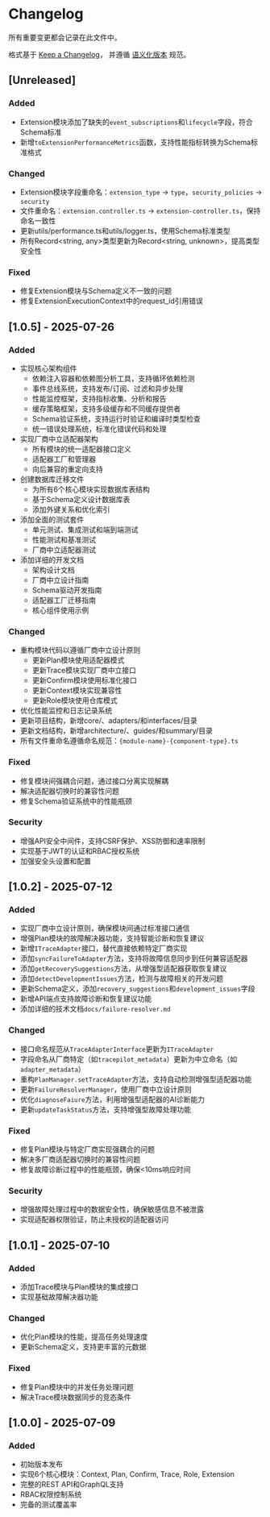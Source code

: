 # Changelog

所有重要变更都会记录在此文件中。

格式基于 [Keep a Changelog](https://keepachangelog.com/zh-CN/1.0.0/)，
并遵循 [语义化版本](https://semver.org/lang/zh-CN/) 规范。

## [Unreleased]

### Added
- Extension模块添加了缺失的`event_subscriptions`和`lifecycle`字段，符合Schema标准
- 新增`toExtensionPerformanceMetrics`函数，支持性能指标转换为Schema标准格式

### Changed
- Extension模块字段重命名：`extension_type` → `type`，`security_policies` → `security`
- 文件重命名：`extension.controller.ts` → `extension-controller.ts`，保持命名一致性
- 更新utils/performance.ts和utils/logger.ts，使用Schema标准类型
- 所有Record<string, any>类型更新为Record<string, unknown>，提高类型安全性

### Fixed
- 修复Extension模块与Schema定义不一致的问题
- 修复ExtensionExecutionContext中的request_id引用错误

## [1.0.5] - 2025-07-26

### Added
- 实现核心架构组件
  - 依赖注入容器和依赖图分析工具，支持循环依赖检测
  - 事件总线系统，支持发布/订阅、过滤和异步处理
  - 性能监控框架，支持指标收集、分析和报告
  - 缓存策略框架，支持多级缓存和不同缓存提供者
  - Schema验证系统，支持运行时验证和编译时类型检查
  - 统一错误处理系统，标准化错误代码和处理
- 实现厂商中立适配器架构
  - 所有模块的统一适配器接口定义
  - 适配器工厂和管理器
  - 向后兼容的重定向支持
- 创建数据库迁移文件
  - 为所有6个核心模块实现数据库表结构
  - 基于Schema定义设计数据库表
  - 添加外键关系和优化索引
- 添加全面的测试套件
  - 单元测试、集成测试和端到端测试
  - 性能测试和基准测试
  - 厂商中立适配器测试
- 添加详细的开发文档
  - 架构设计文档
  - 厂商中立设计指南
  - Schema驱动开发指南
  - 适配器工厂迁移指南
  - 核心组件使用示例

### Changed
- 重构模块代码以遵循厂商中立设计原则
  - 更新Plan模块使用适配器模式
  - 更新Trace模块实现厂商中立接口
  - 更新Confirm模块使用标准化接口
  - 更新Context模块实现兼容性
  - 更新Role模块使用仓库模式
- 优化性能监控和日志记录系统
- 更新项目结构，新增core/、adapters/和interfaces/目录
- 更新文档结构，新增architecture/、guides/和summary/目录
- 所有文件重命名遵循命名规范：`{module-name}-{component-type}.ts`

### Fixed
- 修复模块间强耦合问题，通过接口分离实现解耦
- 解决适配器切换时的兼容性问题
- 修复Schema验证系统中的性能瓶颈

### Security
- 增强API安全中间件，支持CSRF保护、XSS防御和速率限制
- 实现基于JWT的认证和RBAC授权系统
- 加强安全头设置和配置

## [1.0.2] - 2025-07-12

### Added
- 实现厂商中立设计原则，确保模块间通过标准接口通信
- 增强Plan模块的故障解决器功能，支持智能诊断和恢复建议
- 新增`ITraceAdapter`接口，替代直接依赖特定厂商实现
- 添加`syncFailureToAdapter`方法，支持将故障信息同步到任何兼容适配器
- 添加`getRecoverySuggestions`方法，从增强型适配器获取恢复建议
- 添加`detectDevelopmentIssues`方法，检测与故障相关的开发问题
- 更新Schema定义，添加`recovery_suggestions`和`development_issues`字段
- 新增API端点支持故障诊断和恢复建议功能
- 添加详细的技术文档`docs/failure-resolver.md`

### Changed
- 接口命名规范从`TraceAdapterInterface`更新为`ITraceAdapter`
- 字段命名从厂商特定（如`tracepilot_metadata`）更新为中立命名（如`adapter_metadata`）
- 重构`PlanManager.setTraceAdapter`方法，支持自动检测增强型适配器功能
- 更新`FailureResolverManager`，使用厂商中立设计原则
- 优化`diagnoseFaiure`方法，利用增强型适配器的AI诊断能力
- 更新`updateTaskStatus`方法，支持增强型故障处理功能

### Fixed
- 修复Plan模块与特定厂商实现强耦合的问题
- 解决多厂商适配器切换时的兼容性问题
- 修复故障诊断过程中的性能瓶颈，确保<10ms响应时间

### Security
- 增强故障处理过程中的数据安全性，确保敏感信息不被泄露
- 实现适配器权限验证，防止未授权的适配器访问

## [1.0.1] - 2025-07-10

### Added
- 添加Trace模块与Plan模块的集成接口
- 实现基础故障解决器功能

### Changed
- 优化Plan模块的性能，提高任务处理速度
- 更新Schema定义，支持更丰富的元数据

### Fixed
- 修复Plan模块中的并发任务处理问题
- 解决Trace模块数据同步的竞态条件

## [1.0.0] - 2025-07-09

### Added
- 初始版本发布
- 实现6个核心模块：Context, Plan, Confirm, Trace, Role, Extension
- 完整的REST API和GraphQL支持
- RBAC权限控制系统
- 完备的测试覆盖率 